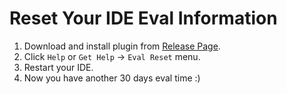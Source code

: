 # Reset Your IDE Eval Information

1. Download and install plugin from [Release Page](https://gitee.com/pengzhile/ide-eval-resetter/attach_files/508508/download/ide-eval-resetter-2.0.0.zip).
2. Click `Help` or `Get Help` -> `Eval Reset` menu.
3. Restart your IDE.
4. Now you have another 30 days eval time :)
